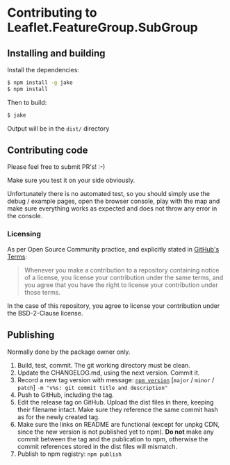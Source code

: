 # Contributing to Leaflet.FeatureGroup.SubGroup


## Installing and building

Install the dependencies:
```bash
$ npm install -g jake
$ npm install
```

Then to build:
```bash
$ jake
```

Output will be in the `dist/` directory


## Contributing code

Please feel free to submit PR's! :-)

Make sure you test it on your side obviously.

Unfortunately there is no automated test, so you should simply use the debug /
example pages, open the browser console, play with the map and make sure
everything works as expected and does not throw any error in the console.


### Licensing

As per Open Source Community practice, and explicitly stated in
[GitHub's Terms](https://help.github.com/articles/github-terms-of-service/#6-contributions-under-repository-license):

> Whenever you make a contribution to a repository containing notice of a
license, you license your contribution under the same terms, and you agree that
you have the right to license your contribution under those terms.

In the case of this repository, you agree to license your contribution under
the BSD-2-Clause license.


## Publishing

Normally done by the package owner only.

1. Build, test, commit. The git working directory must be clean.
2. Update the CHANGELOG.md, using the next version. Commit it.
3. Record a new tag version with message:
[`npm version`](https://docs.npmjs.com/cli/version)
[`major` / `minor` / `patch`]
`-m "v%s: git commit title and description"`
4. Push to GitHub, including the tag.
5. Edit the release tag on GitHub. Upload the dist files in there, keeping
their filename intact. Make sure they reference the same commit hash as for the
newly created tag.
6. Make sure the links on README are functional (except for unpkg CDN, since
the new version is not published yet to npm). **Do not** make any commit
between the tag and the publication to npm, otherwise the commit references
stored in the dist files will mismatch.
7. Publish to npm registry: `npm publish`
